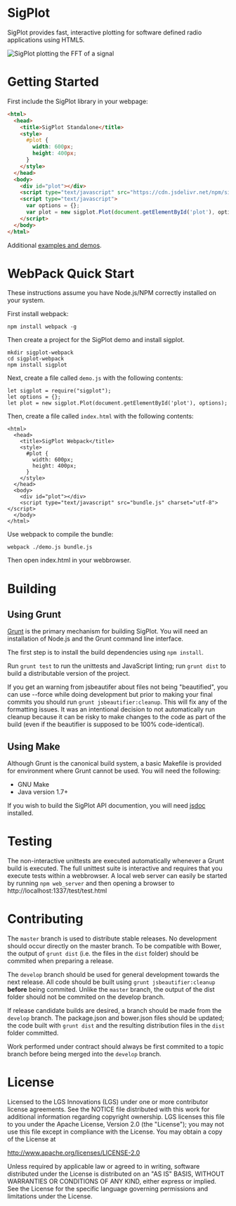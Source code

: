 SigPlot
=======

SigPlot provides fast, interactive plotting for software defined radio
applications using HTML5.

![SigPlot plotting the FFT of a signal](doc/fft-white.png)

Getting Started
=================
First include the SigPlot library in your webpage:

```html
<html>
  <head>
    <title>SigPlot Standalone</title>
    <style>
      #plot {
        width: 600px;
        height: 400px;
      }
    </style>
  </head>
  <body>
    <div id="plot"></div>
    <script type="text/javascript" src="https://cdn.jsdelivr.net/npm/sigplot@2.0.0-rc2/dist/sigplot-debug.js"></script>
    <script type="text/javascript">
      var options = {};
      var plot = new sigplot.Plot(document.getElementById('plot'), options);
    </script>
  </body>
</html>
```

Additional [examples and demos](http://sigplot.lgsinnovations.com/).


WebPack Quick Start
================================

These instructions assume you have Node.js/NPM correctly installed on your
system.

First install webpack:

```
npm install webpack -g
```

Then create a project for the SigPlot demo and install sigplot.

```
mkdir sigplot-webpack
cd sigplot-webpack
npm install sigplot
```

Next, create a file called `demo.js` with the following contents:

```
let sigplot = require("sigplot");
let options = {};
let plot = new sigplot.Plot(document.getElementById('plot'), options);
```

Then, create a file called `index.html` with the following contents:

```
<html>
  <head>
    <title>SigPlot Webpack</title>
    <style>
      #plot {
        width: 600px;
        height: 400px;
      }
    </style>
  </head>
  <body>
    <div id="plot"></div>
    <script type="text/javascript" src="bundle.js" charset="utf-8"></script>
  </body>
</html>
```

Use webpack to compile the bundle:

```
webpack ./demo.js bundle.js
```

Then open index.html in your webbrowser.

Building
=============

Using Grunt
-------------
[Grunt](http://gruntjs.com) is the primary mechanism for building SigPlot.  You
will need an installation of Node.js and the Grunt command line interface.

The first step is to install the build dependencies using `npm install`.

Run `grunt test` to run the unittests and JavaScript linting; run `grunt dist`
to build a distributable version of the project.

If you get an warning from jsbeautifer about files not being "beautified", you 
can use --force while doing development but prior to making your final commits
you should run `grunt jsbeautifier:cleanup`.  This will fix any of the formatting
issues.  It was an intentional decision to not automatically run cleanup because
it can be risky to make changes to the code as part of the build (even if the
beautifier is supposed to be 100% code-identical).

Using Make
-------------
Although Grunt is the canonical build system, a basic Makefile is provided for
environment where Grunt cannot be used.  You will need the following:

* GNU Make
* Java version 1.7+

If you wish to build the SigPlot API documention, you will need
[jsdoc](https://github.com/jsdoc3/jsdoc) installed.

Testing
=============

The non-interactive unittests are executed automatically whenever a Grunt build
is executed.  The full unittest suite is interactive and requires that you
execute tests within a webbrowser.  A local web server can easily be started by
running `npm web_server` and then opening a browser to
http://localhost:1337/test/test.html


Contributing
=====================
The `master` branch is used to distribute stable releases.  No development
should occur directly on the master branch.  To be compatible with Bower, the
output of `grunt dist` (i.e. the files in the `dist` folder) should be commited
when preparing a release.

The `develop` branch should be used for general development towards the next
release.  All code should be built using `grunt jsbeautifier:cleanup`
**before** being commited.  Unlike the `master` branch, the output of the dist
folder should not be commited on the develop branch.

If release candidate builds are desired, a branch should be made from the
`develop` branch.  The package.json and bower.json files should be updated; the
code built with `grunt dist` and the resulting distribution files in the `dist`
folder committed.

Work performed under contract should always be first commited to a topic branch
before being merged into the `develop` branch.

License
=====================
Licensed to the LGS Innovations (LGS) under one
or more contributor license agreements.  See the NOTICE file
distributed with this work for additional information
regarding copyright ownership.  LGS licenses this file
to you under the Apache License, Version 2.0 (the
"License"); you may not use this file except in compliance
with the License.  You may obtain a copy of the License at
 
  http://www.apache.org/licenses/LICENSE-2.0
 
Unless required by applicable law or agreed to in writing,
software distributed under the License is distributed on an
"AS IS" BASIS, WITHOUT WARRANTIES OR CONDITIONS OF ANY
KIND, either express or implied.  See the License for the
specific language governing permissions and limitations
under the License.
